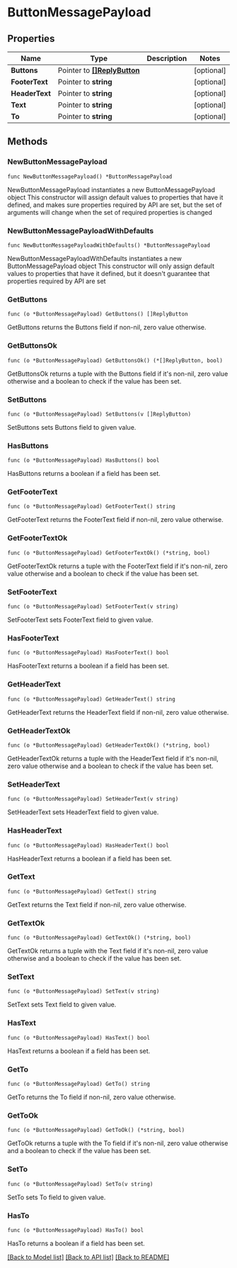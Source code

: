 # ButtonMessagePayload

## Properties

Name | Type | Description | Notes
------------ | ------------- | ------------- | -------------
**Buttons** | Pointer to [**[]ReplyButton**](ReplyButton.md) |  | [optional] 
**FooterText** | Pointer to **string** |  | [optional] 
**HeaderText** | Pointer to **string** |  | [optional] 
**Text** | Pointer to **string** |  | [optional] 
**To** | Pointer to **string** |  | [optional] 

## Methods

### NewButtonMessagePayload

`func NewButtonMessagePayload() *ButtonMessagePayload`

NewButtonMessagePayload instantiates a new ButtonMessagePayload object
This constructor will assign default values to properties that have it defined,
and makes sure properties required by API are set, but the set of arguments
will change when the set of required properties is changed

### NewButtonMessagePayloadWithDefaults

`func NewButtonMessagePayloadWithDefaults() *ButtonMessagePayload`

NewButtonMessagePayloadWithDefaults instantiates a new ButtonMessagePayload object
This constructor will only assign default values to properties that have it defined,
but it doesn't guarantee that properties required by API are set

### GetButtons

`func (o *ButtonMessagePayload) GetButtons() []ReplyButton`

GetButtons returns the Buttons field if non-nil, zero value otherwise.

### GetButtonsOk

`func (o *ButtonMessagePayload) GetButtonsOk() (*[]ReplyButton, bool)`

GetButtonsOk returns a tuple with the Buttons field if it's non-nil, zero value otherwise
and a boolean to check if the value has been set.

### SetButtons

`func (o *ButtonMessagePayload) SetButtons(v []ReplyButton)`

SetButtons sets Buttons field to given value.

### HasButtons

`func (o *ButtonMessagePayload) HasButtons() bool`

HasButtons returns a boolean if a field has been set.

### GetFooterText

`func (o *ButtonMessagePayload) GetFooterText() string`

GetFooterText returns the FooterText field if non-nil, zero value otherwise.

### GetFooterTextOk

`func (o *ButtonMessagePayload) GetFooterTextOk() (*string, bool)`

GetFooterTextOk returns a tuple with the FooterText field if it's non-nil, zero value otherwise
and a boolean to check if the value has been set.

### SetFooterText

`func (o *ButtonMessagePayload) SetFooterText(v string)`

SetFooterText sets FooterText field to given value.

### HasFooterText

`func (o *ButtonMessagePayload) HasFooterText() bool`

HasFooterText returns a boolean if a field has been set.

### GetHeaderText

`func (o *ButtonMessagePayload) GetHeaderText() string`

GetHeaderText returns the HeaderText field if non-nil, zero value otherwise.

### GetHeaderTextOk

`func (o *ButtonMessagePayload) GetHeaderTextOk() (*string, bool)`

GetHeaderTextOk returns a tuple with the HeaderText field if it's non-nil, zero value otherwise
and a boolean to check if the value has been set.

### SetHeaderText

`func (o *ButtonMessagePayload) SetHeaderText(v string)`

SetHeaderText sets HeaderText field to given value.

### HasHeaderText

`func (o *ButtonMessagePayload) HasHeaderText() bool`

HasHeaderText returns a boolean if a field has been set.

### GetText

`func (o *ButtonMessagePayload) GetText() string`

GetText returns the Text field if non-nil, zero value otherwise.

### GetTextOk

`func (o *ButtonMessagePayload) GetTextOk() (*string, bool)`

GetTextOk returns a tuple with the Text field if it's non-nil, zero value otherwise
and a boolean to check if the value has been set.

### SetText

`func (o *ButtonMessagePayload) SetText(v string)`

SetText sets Text field to given value.

### HasText

`func (o *ButtonMessagePayload) HasText() bool`

HasText returns a boolean if a field has been set.

### GetTo

`func (o *ButtonMessagePayload) GetTo() string`

GetTo returns the To field if non-nil, zero value otherwise.

### GetToOk

`func (o *ButtonMessagePayload) GetToOk() (*string, bool)`

GetToOk returns a tuple with the To field if it's non-nil, zero value otherwise
and a boolean to check if the value has been set.

### SetTo

`func (o *ButtonMessagePayload) SetTo(v string)`

SetTo sets To field to given value.

### HasTo

`func (o *ButtonMessagePayload) HasTo() bool`

HasTo returns a boolean if a field has been set.


[[Back to Model list]](../README.md#documentation-for-models) [[Back to API list]](../README.md#documentation-for-api-endpoints) [[Back to README]](../README.md)


